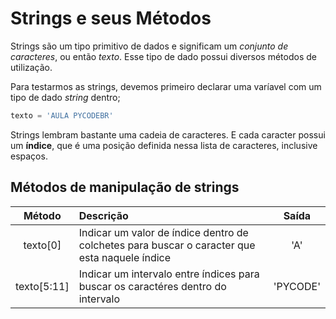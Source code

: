 # Strings e seus Métodos
Strings são um tipo primitivo de dados e significam um *conjunto de caracteres*, ou então *texto*. Esse tipo de dado possui diversos métodos de utilização.

Para testarmos as strings, devemos primeiro declarar uma varíavel com um tipo de dado *string* dentro;

```python
texto = 'AULA PYCODEBR'
```

Strings lembram bastante uma cadeia de caracteres. E cada caracter possui um **índice**, que é uma posição definida nessa lista de caracteres, inclusive espaços.

## Métodos de manipulação de strings


| Método | Descrição | Saída |
| :---: | :--- | :---: |
| texto[0] | Indicar um valor de índice dentro de colchetes para buscar o caracter que esta naquele índice | 'A' |
| texto[5:11] | Indicar um intervalo entre índices para buscar os caractéres dentro do intervalo | 'PYCODE' |


